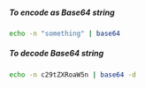 ##### To encode as Base64 string

```sh
echo -n "something" | base64
```

##### To decode Base64 string

```sh
echo -n c29tZXRoaW5n | base64 -d
```
